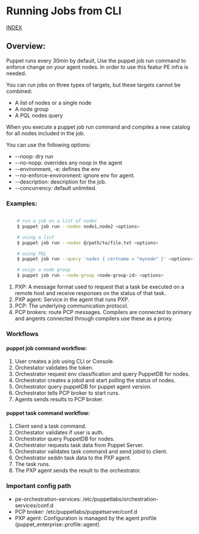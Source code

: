# Running Jobs from CLI

[INDEX](../../README.md)

## Overview:
Puppet runs every 30min by default, Use the puppet job run command to enforce change on your agent nodes. In order to use this featur PE infra is needed.

You can run jobs on three types of targets, but these targets cannot be combined:

- A list of nodes or a single node
- A node group
- A PQL nodes query

When you execute a puppet job run command and compiles a new catalog for all nodes included in the job.

You can use the following options:
* --noop: dry run
* --no-nopp: overrides any noop in the agent
* --environment, -e: defines the env
* --no-enforce-environment: ignore env for agent.
* --description: description for the job.
* --concurrency: default unlimited.

### Examples:

```bash

    # run a job on a list of nodes
    $ puppet job run --nodes node1,node2 <options>

    # using a list
    $ puppet job run --nodes @/path/to/file.txt <options>

    # using PQL
    $ puppet job run --query 'nodes { certname = "mynode" }' <options>

    # usign a node group
    $ puppet job run --node-group <node-group-id> <options>

```

1. PXP: A message format used to request that a task be executed on a remote host and receive responses on the status of that task.
2. PXP agent: Service in the agent that runs PXP.
3. PCP: The underlying communication protocol.
4. PCP brokers: route PCP messages. Compilers are connected to primary and angents connected through compilers use these as a proxy.

### Workflows
#### puppet job command workflow:
1. User creates a job using CLI or Console.
2. Orchestator validates the token.
3. Orchestrator request env classification and query PuppetDB for nodes.
4. Orchestrator creates a jobid and start polling the status of nodes.
5. Orchestrator query puppetDB for puppet agent version.
6. Orchestrator tells PCP broker to start runs.
7. Agents sends results to PCP broker.

#### puppet task command workflow:
1. Client send a task command.
2. Orchestator validates if user is auth.
3. Orchestrator query PuppetDB for nodes.
4. Orchestrator requests task data from Puppet Server.
5. Orchestrator validates task command and send jobid to client.
1. Orchestrator seddn task data to the PXP agent.
6. The task runs.
7. The PXP agent sends the result to the orchestrator.

### Important config path

- pe-orchestration-services: /etc/puppetlabs/orchestration-services/conf.d
- PCP broker: /etc/puppetlabs/puppetserver/conf.d
- PXP agent: Configuration is managed by the agent profile (puppet_enterprise::profile::agent)